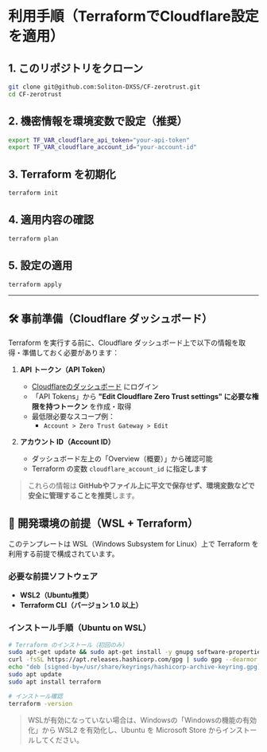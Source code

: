 # 利用手順（TerraformでCloudflare設定を適用）

## 1. このリポジトリをクローン

```bash
git clone git@github.com:Soliton-DXSS/CF-zerotrust.git
cd CF-zerotrust
```

## 2. 機密情報を環境変数で設定（推奨）

```bash
export TF_VAR_cloudflare_api_token="your-api-token"
export TF_VAR_cloudflare_account_id="your-account-id"
```

## 3. Terraform を初期化

```bash
terraform init
```

## 4. 適用内容の確認

```bash
terraform plan
```

## 5. 設定の適用

```bash
terraform apply
```

---

## 🛠 事前準備（Cloudflare ダッシュボード）

Terraform を実行する前に、Cloudflare ダッシュボード上で以下の情報を取得・準備しておく必要があります：

1. **API トークン（API Token）**
   - [Cloudflareのダッシュボード](https://dash.cloudflare.com/profile/api-tokens) にログイン
   - 「API Tokens」から **"Edit Cloudflare Zero Trust settings" に必要な権限を持つトークン** を作成・取得
   - 最低限必要なスコープ例：
     - `Account > Zero Trust Gateway > Edit`

2. **アカウント ID（Account ID）**
   - ダッシュボード左上の「Overview（概要）」から確認可能
   - Terraform の変数 `cloudflare_account_id` に指定します

> これらの情報は **GitHubやファイル上に平文で保存せず、環境変数などで安全に管理することを推奨**します。

## 🧰 開発環境の前提（WSL + Terraform）

このテンプレートは WSL（Windows Subsystem for Linux）上で Terraform を利用する前提で構成されています。

### 必要な前提ソフトウェア

- **WSL2（Ubuntu推奨）**
- **Terraform CLI（バージョン 1.0 以上）**

### インストール手順（Ubuntu on WSL）

```bash
# Terraform のインストール（初回のみ）
sudo apt-get update && sudo apt-get install -y gnupg software-properties-common curl unzip
curl -fsSL https://apt.releases.hashicorp.com/gpg | sudo gpg --dearmor -o /usr/share/keyrings/hashicorp-archive-keyring.gpg
echo "deb [signed-by=/usr/share/keyrings/hashicorp-archive-keyring.gpg] https://apt.releases.hashicorp.com $(lsb_release -cs) main" | sudo tee /etc/apt/sources.list.d/hashicorp.list
sudo apt update
sudo apt install terraform

# インストール確認
terraform -version
```

> WSLが有効になっていない場合は、Windowsの「Windowsの機能の有効化」から WSL2 を有効化し、Ubuntu を Microsoft Store からインストールしてください。
